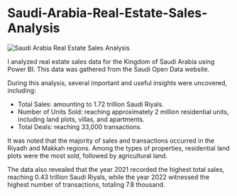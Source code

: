 # Saudi-Arabia-Real-Estate-Sales-Analysis

![Saudi Arabia Real Estate Sales Analysis](https://github.com/NourBerakdar/Saudi-Arabia-Real-Estate-Sales-Analysis/assets/86231584/71d3a387-cfd3-48db-a6b9-50e832ed3da1)

I analyzed real estate sales data for the Kingdom of Saudi Arabia using Power BI.
This data was gathered from the Saudi Open Data website.

During this analysis, several important and useful insights were uncovered, including:
- Total Sales: amounting to 1.72 trillion Saudi Riyals.
- Number of Units Sold: reaching approximately 2 million residential units, including land plots, villas, and apartments.
- Total Deals: reaching 33,000 transactions.

It was noted that the majority of sales and transactions occurred in the Riyadh and Makkah regions. Among the types of properties, residential land plots were the most sold, followed by agricultural land.

The data also revealed that the year 2021 recorded the highest total sales, reaching 0.43 trillion Saudi Riyals, while the year 2022 witnessed the highest number of transactions, totaling 7.8 thousand.
